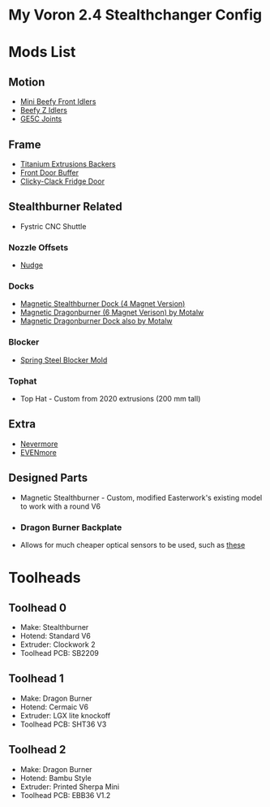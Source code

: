 # My Voron 2.4 Stealthchanger Config


# Mods List
## Motion
- [Mini Beefy Front Idlers](https://github.com/DraftShift/StealthChanger/tree/main/UserMods/BT123/MiniBFI%20%2B%20MicroBFI)
- [Beefy Z Idlers](https://github.com/clee/VoronBFI)
- [GE5C Joints](https://www.printables.com/model/618278-zero-offset-clamped-ge5c-mount-for-voron-24)

## Frame
- [Titanium Extrusions Backers](https://github.com/tanaes/whopping_Voron_mods/tree/main/extrusion_backers)
- [Front Door Buffer](https://github.com/DraftShift/DoorBuffer)
- [Clicky-Clack Fridge Door](https://github.com/tanaes/whopping_Voron_mods/tree/main/clickyclacky_door)

## Stealthburner Related
- Fystric CNC Shuttle
### Nozzle Offsets
- [Nudge](https://github.com/zruncho3d/nudge)

### Docks
- [Magnetic Stealthburner Dock (4 Magnet Version)](https://github.com/EasterWorks/Cergs-Stealthchanger/tree/main/STLs/Stealthburner-Magnetic-Dock)
- [Magnetic Dragonburner (6 Magnet Verison) by Motalw](https://discord.com/channels/1226846451028725821/1320029517376655462/1347878802751230005)
- [Magnetic Dragonburner Dock also by Motalw](https://discord.com/channels/1226846451028725821/1320029517376655462/1347878802751230005)
### Blocker
- [Spring Steel Blocker Mold](https://discord.com/channels/1226846451028725821/1226882180102357113/1377878963879280721)

### Tophat
- Top Hat - Custom from 2020 extrusions (200 mm tall)
  
## Extra
- [Nevermore](https://github.com/nevermore3d/Nevermore_Micro)
- [EVENmore](https://www.printables.com/model/964701-evenmore-bed-fans-with-style)


## Designed Parts
- Magnetic Stealthburner - Custom, modified Easterwork's existing model to work with a round V6
- ### Dragon Burner Backplate
- Allows for much cheaper optical sensors to be used, such as [these](https://a.co/d/34BFr4b)





# Toolheads
## Toolhead 0
- Make: Stealthburner
- Hotend: Standard V6
- Extruder: Clockwork 2
- Toolhead PCB: SB2209

## Toolhead 1
- Make: Dragon Burner
- Hotend: Cermaic V6
- Extruder: LGX lite knockoff
- Toolhead PCB: SHT36 V3


## Toolhead 2
- Make: Dragon Burner
- Hotend: Bambu Style
- Extruder: Printed Sherpa Mini
- Toolhead PCB: EBB36 V1.2
